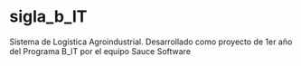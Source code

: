 # sigla_b_IT
Sistema de Logística Agroindustrial. Desarrollado como proyecto de 1er año del Programa B_IT por el equipo Sauce Software
